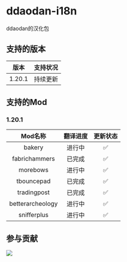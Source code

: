 # ddaodan-i18n
ddaodan的汉化包
## 支持的版本
|版本|支持状况|
|:-:|:-:|
|1.20.1|持续更新|
## 支持的Mod
### 1.20.1
|Mod名称|翻译进度|更新状态|
|:-:|:-:|:-:|
|bakery|进行中|✅|
|fabrichammers|已完成|✅|
|morebows|进行中|✅|
|tbouncepad|已完成|✅|
|tradingpost|已完成|✅|
|betterarcheology|进行中|✅|
|snifferplus|进行中|✅|
## 参与贡献
<a title="Crowdin" target="_blank" href="https://crwd.in/ddaodan-i18n"><img src="https://img.shields.io/badge/Crowdin-1?style=flat-square&logo=crowdin"></a>
